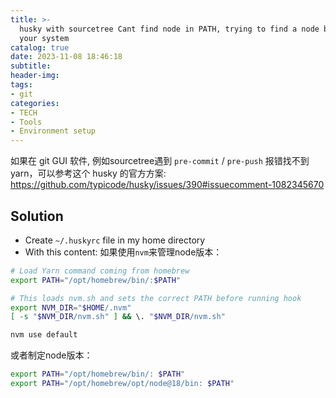 ```yaml
---
title: >-
  husky with sourcetree Cant find node in PATH, trying to find a node binary on
  your system
catalog: true
date: 2023-11-08 18:46:18
subtitle:
header-img:
tags:
- git
categories:
- TECH
- Tools
- Environment setup
---
```


如果在 git GUI 软件, 例如sourcetree遇到 `pre-commit` / `pre-push` 报错找不到 yarn，可以参考这个 husky 的官方方案: <https://github.com/typicode/husky/issues/390#issuecomment-1082345670>

## Solution

- Create `~/.huskyrc` file in my home directory
- With this content:
如果使用`nvm`来管理node版本：

```bash
# Load Yarn command coming from homebrew
export PATH="/opt/homebrew/bin/:$PATH"

# This loads nvm.sh and sets the correct PATH before running hook
export NVM_DIR="$HOME/.nvm"
[ -s "$NVM_DIR/nvm.sh" ] && \. "$NVM_DIR/nvm.sh"

nvm use default
```

或者制定node版本：

```bash
export PATH="/opt/homebrew/bin/: $PATH"
export PATH="/opt/homebrew/opt/node@18/bin: $PATH"
```

